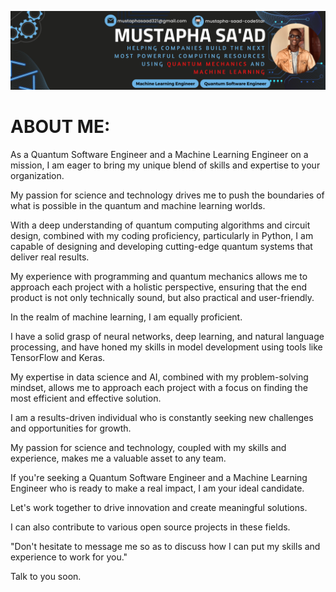 ![Github Banner](./social-media-banner.png "Github Banner") 
<!--
**mustapha-saad-codeStar/mustapha-saad-codeStar** is a ✨ _special_ ✨ repository because its `README.md` (this file) appears on your GitHub profile.

Here are some ideas to get you started:

- 🔭 I’m currently working on ...
- 🌱 I’m currently learning ...
- 👯 I’m looking to collaborate on ...
- 🤔 I’m looking for help with ...
- 💬 Ask me about ...
- 📫 How to reach me: ...
- 😄 Pronouns: ...
- ⚡ Fun fact: ...
-->

# ABOUT ME:
As a Quantum Software Engineer and a Machine Learning Engineer on a mission, I am eager to bring my unique blend of skills and expertise to your organization. 

My passion for science and technology drives me to push the boundaries of what is possible in the quantum and machine learning worlds.

With a deep understanding of quantum computing algorithms and circuit design, combined with my coding proficiency, particularly in Python, I am capable of designing and developing cutting-edge quantum systems that deliver real results. 

My experience with programming and quantum mechanics allows me to approach each project with a holistic perspective, ensuring that the end product is not only technically sound, but also practical and user-friendly.

In the realm of machine learning, I am equally proficient. 

I have a solid grasp of neural networks, deep learning, and natural language processing, and have honed my skills in model development using tools like TensorFlow and Keras. 

My expertise in data science and AI, combined with my problem-solving mindset, allows me to approach each project with a focus on finding the most efficient and effective solution.

I am a results-driven individual who is constantly seeking new challenges and opportunities for growth. 

My passion for science and technology, coupled with my skills and experience, makes me a valuable asset to any team. 

If you're seeking a Quantum Software Engineer and a Machine Learning Engineer who is ready to make a real impact, I am your ideal candidate. 

Let's work together to drive innovation and create meaningful solutions.

I can also contribute to various open source projects in these fields.

"Don't hesitate to message me so as to discuss how I can put my skills and experience to work for you."

Talk to you soon.
